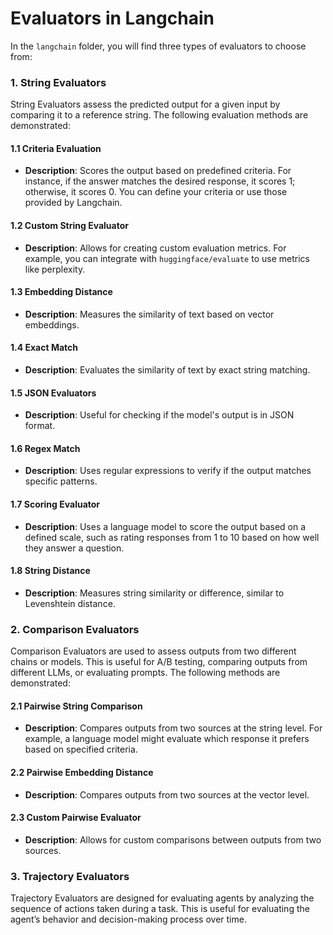 # Evaluators in Langchain

In the `langchain` folder, you will find three types of evaluators to choose from:

### 1. String Evaluators

String Evaluators assess the predicted output for a given input by comparing it to a reference string. The following evaluation methods are demonstrated:

#### 1.1 Criteria Evaluation

- **Description**: Scores the output based on predefined criteria. For instance, if the answer matches the desired response, it scores 1; otherwise, it scores 0. You can define your criteria or use those provided by Langchain.

#### 1.2 Custom String Evaluator

- **Description**: Allows for creating custom evaluation metrics. For example, you can integrate with `huggingface/evaluate` to use metrics like perplexity.

#### 1.3 Embedding Distance

- **Description**: Measures the similarity of text based on vector embeddings.

#### 1.4 Exact Match

- **Description**: Evaluates the similarity of text by exact string matching.

#### 1.5 JSON Evaluators

- **Description**: Useful for checking if the model's output is in JSON format.

#### 1.6 Regex Match

- **Description**: Uses regular expressions to verify if the output matches specific patterns.

#### 1.7 Scoring Evaluator

- **Description**: Uses a language model to score the output based on a defined scale, such as rating responses from 1 to 10 based on how well they answer a question.

#### 1.8 String Distance

- **Description**: Measures string similarity or difference, similar to Levenshtein distance.

### 2. Comparison Evaluators

Comparison Evaluators are used to assess outputs from two different chains or models. This is useful for A/B testing, comparing outputs from different LLMs, or evaluating prompts. The following methods are demonstrated:

#### 2.1 Pairwise String Comparison

- **Description**: Compares outputs from two sources at the string level. For example, a language model might evaluate which response it prefers based on specified criteria.

#### 2.2 Pairwise Embedding Distance

- **Description**: Compares outputs from two sources at the vector level.

#### 2.3 Custom Pairwise Evaluator

- **Description**: Allows for custom comparisons between outputs from two sources.

### 3. Trajectory Evaluators

Trajectory Evaluators are designed for evaluating agents by analyzing the sequence of actions taken during a task. This is useful for evaluating the agent’s behavior and decision-making process over time.
